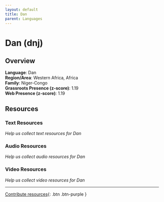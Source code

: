 ```yaml
---
layout: default
title: Dan
parent: Languages
---
```


# Dan (dnj)

## Overview

**Language**: Dan  
**Region/Area**: Western Africa, Africa  
**Family**: Niger-Congo  
**Grassroots Presence (z-score)**: 1.19  
**Web Presence (z-score)**: 1.19  

## Resources

### Text Resources
*Help us collect text resources for Dan*

### Audio Resources
*Help us collect audio resources for Dan*

### Video Resources
*Help us collect video resources for Dan*

---

[Contribute resources](https://forms.office.com/e/1SfLJx3u1r){: .btn .btn-purple }
